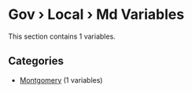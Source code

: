# Gov › Local › Md Variables

This section contains 1 variables.

## Categories

- [Montgomery](montgomery/index.md) (1 variables)
